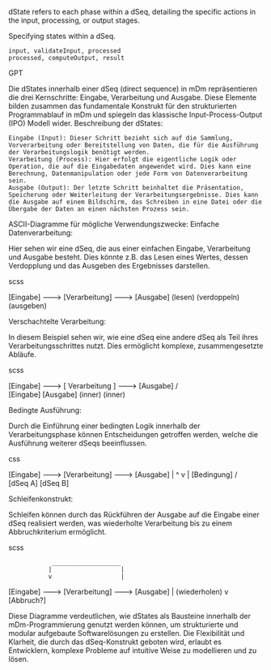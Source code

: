 dState refers to each phase within a dSeq, detailing the specific actions in the input, processing, or output stages.

Specifying states within a dSeq.
  ```mDm
  input, validateInput, processed
  processed, computeOutput, result
  ```

GPT

Die dStates innerhalb einer dSeq (direct sequence) in mDm repräsentieren die drei Kernschritte: Eingabe, Verarbeitung und Ausgabe. Diese Elemente bilden zusammen das fundamentale Konstrukt für den strukturierten Programmablauf in mDm und spiegeln das klassische Input-Process-Output (IPO) Modell wider.
Beschreibung der dStates:

    Eingabe (Input): Dieser Schritt bezieht sich auf die Sammlung, Vorverarbeitung oder Bereitstellung von Daten, die für die Ausführung der Verarbeitungslogik benötigt werden.
    Verarbeitung (Process): Hier erfolgt die eigentliche Logik oder Operation, die auf die Eingabedaten angewendet wird. Dies kann eine Berechnung, Datenmanipulation oder jede Form von Datenverarbeitung sein.
    Ausgabe (Output): Der letzte Schritt beinhaltet die Präsentation, Speicherung oder Weiterleitung der Verarbeitungsergebnisse. Dies kann die Ausgabe auf einem Bildschirm, das Schreiben in eine Datei oder die Übergabe der Daten an einen nächsten Prozess sein.

ASCII-Diagramme für mögliche Verwendungszwecke:
Einfache Datenverarbeitung:

Hier sehen wir eine dSeq, die aus einer einfachen Eingabe, Verarbeitung und Ausgabe besteht. Dies könnte z.B. das Lesen eines Wertes, dessen Verdopplung und das Ausgeben des Ergebnisses darstellen.

scss

 [Eingabe] ---> [Verarbeitung] ---> [Ausgabe]
   (lesen)       (verdoppeln)       (ausgeben)

Verschachtelte Verarbeitung:

In diesem Beispiel sehen wir, wie eine dSeq eine andere dSeq als Teil ihres Verarbeitungsschrittes nutzt. Dies ermöglicht komplexe, zusammengesetzte Abläufe.

scss

 [Eingabe] ---> [   Verarbeitung   ] ---> [Ausgabe]
                  /               \
            [Eingabe]         [Ausgabe]
             (inner)           (inner)

Bedingte Ausführung:

Durch die Einführung einer bedingten Logik innerhalb der Verarbeitungsphase können Entscheidungen getroffen werden, welche die Ausführung weiterer dSeqs beeinflussen.

css

 [Eingabe] ---> [Verarbeitung] ---> [Ausgabe]
                  |     ^
                  v     |
               [Bedingung]
               /        \
     [dSeq A]            [dSeq B]

Schleifenkonstrukt:

Schleifen können durch das Rückführen der Ausgabe auf die Eingabe einer dSeq realisiert werden, was wiederholte Verarbeitung bis zu einem Abbruchkriterium ermöglicht.

scss

                ___________________
               |                   |
               v                   |
 [Eingabe] ---> [Verarbeitung] ---> [Ausgabe]
                  | (wiederholen)
                  v
              [Abbruch?]

Diese Diagramme verdeutlichen, wie dStates als Bausteine innerhalb der mDm-Programmierung genutzt werden können, um strukturierte und modular aufgebaute Softwarelösungen zu erstellen. Die Flexibilität und Klarheit, die durch das dSeq-Konstrukt geboten wird, erlaubt es Entwicklern, komplexe Probleme auf intuitive Weise zu modellieren und zu lösen.